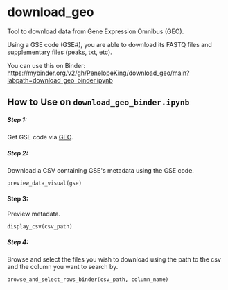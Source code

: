 # download_geo

Tool to download data from Gene Expression Omnibus (GEO). 

Using a GSE code (GSE#), you are able to download its FASTQ files and supplementary files (peaks, txt, etc).

You can use this on Binder: https://mybinder.org/v2/gh/PenelopeKing/download_geo/main?labpath=download_geo_binder.ipynb



## How to Use on `download_geo_binder.ipynb`

##### Step 1:
Get GSE code via [GEO](https://www.ncbi.nlm.nih.gov/geo/).

##### Step 2:
Download a CSV containing GSE's metadata using the GSE code.

```
preview_data_visual(gse)
```

#### Step 3:
Preview metadata.

```
display_csv(csv_path)
```

##### Step 4:
Browse and select the files you wish to download using the path to the csv and the column you want to search by.

```
browse_and_select_rows_binder(csv_path, column_name)
```


